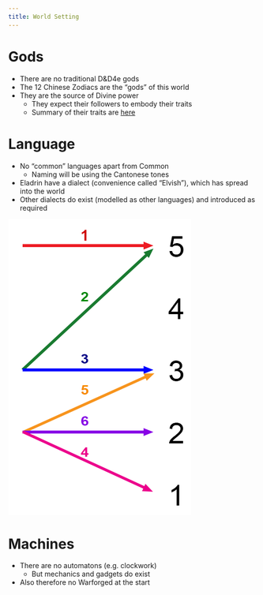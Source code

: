 ```yaml
---
title: World Setting
---
```


# Gods

- There are no traditional D&D4e gods
- The 12 Chinese Zodiacs are the “gods” of this world
- They are the source of Divine power
	- They expect their followers to embody their traits
	- Summary of their traits are [here](https://www.buildingbeautifulsouls.com/zodiac-signs/chinese-zodiac-signs-meanings/)

# Language

- No “common” languages apart from Common
	- Naming will be using the Cantonese tones
- Eladrin have a dialect (convenience called “Elvish”), which has spread into the world
- Other dialects do exist (modelled as other languages) and introduced as required

![Cantonese Tones](CantoneseTones.png)

# Machines

- There are no automatons (e.g. clockwork)
	- But mechanics and gadgets do exist
- Also therefore no Warforged at the start
